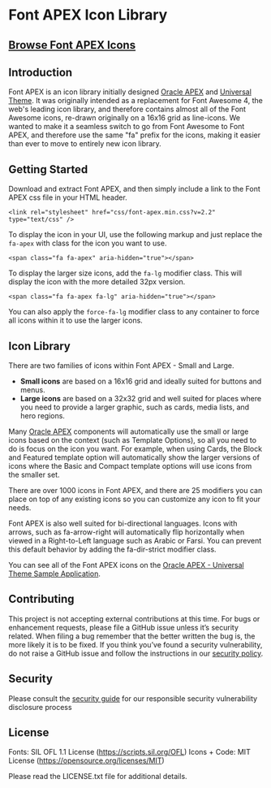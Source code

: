 # Font APEX Icon Library

## [Browse Font APEX Icons](https://oracle.github.io/font-apex/)

## Introduction
Font APEX is an icon library initially designed [Oracle APEX](https://apex.oracle.com) and [Universal Theme](https://apex.oracle.com/ut). It was originally intended as a replacement for Font Awesome 4, the web's leading icon library, and therefore contains almost all of the Font Awesome icons, re-drawn originally on a 16x16 grid as line-icons. We wanted to make it a seamless switch to go from Font Awesome to Font APEX, and therefore use the same "fa" prefix for the icons, making it easier than ever to move to entirely new icon library.

## Getting Started
Download and extract Font APEX, and then simply include a link to the Font APEX css file in your HTML header.
```
<link rel="stylesheet" href="css/font-apex.min.css?v=2.2" type="text/css" />
```

To display the icon in your UI, use the following markup and just replace the `fa-apex` with class for the icon you want to use.
```
<span class="fa fa-apex" aria-hidden="true"></span>
```

To display the larger size icons, add the `fa-lg` modifier class. This will display the icon with the more detailed 32px version.
```
<span class="fa fa-apex fa-lg" aria-hidden="true"></span>
```

You can also apply the `force-fa-lg` modifier class to any container to force all icons within it to use the larger icons.

## Icon Library
There are two families of icons within Font APEX - Small and Large.

- **Small icons** are based on a 16x16 grid and ideally suited for buttons and menus.
- **Large icons** are based on a 32x32 grid and well suited for places where you need to provide a larger graphic, such as cards, media lists, and hero regions.

Many [Oracle APEX](https://apex.oracle.com/) components will automatically use the small or large icons based on the context (such as Template Options), so all you need to do is focus on the icon you want. For example, when using Cards, the Block and Featured template option will automatically show the larger versions of icons where the Basic and Compact template options will use icons from the smaller set.

There are over 1000 icons in Font APEX, and there are 25 modifiers you can place on top of any existing icons so you can customize any icon to fit your needs.

Font APEX is also well suited for bi-directional languages. Icons with arrows, such as fa-arrow-right will automatically flip horizontally when viewed in a Right-to-Left language such as Arabic or Farsi. You can prevent this default behavior by adding the fa-dir-strict modifier class.

You can see all of the Font APEX icons on the [Oracle APEX - Universal Theme Sample Application](https://apex.oracle.com/fontapex).

## Contributing

This project is not accepting external contributions at this time. For bugs or enhancement requests, please file a GitHub issue unless it’s security related. When filing a bug remember that the better written the bug is, the more likely it is to be fixed. If you think you’ve found a security vulnerability, do not raise a GitHub issue and follow the instructions in our [security policy](./SECURITY.md).

## Security

Please consult the [security guide](./SECURITY.md) for our responsible security vulnerability disclosure process

## License

Fonts: SIL OFL 1.1 License (https://scripts.sil.org/OFL)
Icons + Code: MIT License (https://opensource.org/licenses/MIT)

Please read the LICENSE.txt file for additional details.
